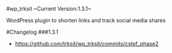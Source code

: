 #wp_trksit
~Current Version:1.3.1~

WordPress plugin to shorten links and track social media shares

#Changelog
###1.3.1
* https://github.com/trksit/wp_trksit/commits/cstef_phase2
